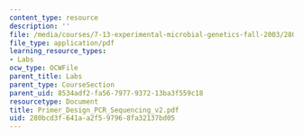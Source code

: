 ```yaml
---
content_type: resource
description: ''
file: /media/courses/7-13-experimental-microbial-genetics-fall-2003/280bcd3f641aa2f597968fa32137bd05_Primer_Design_PCR_Sequencing_v2.pdf
file_type: application/pdf
learning_resource_types:
- Labs
ocw_type: OCWFile
parent_title: Labs
parent_type: CourseSection
parent_uid: 8534adf2-fa56-7977-9372-13ba3f559c18
resourcetype: Document
title: Primer_Design_PCR_Sequencing_v2.pdf
uid: 280bcd3f-641a-a2f5-9796-8fa32137bd05
---
```

